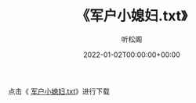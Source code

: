 ﻿---
title:  《军户小媳妇.txt》
date:   2022-01-02T00:00:00+00:00
author: 听松阁
layout: post
permalink: /军户小媳妇/
categories: 小说
tags: [小说]
---

点击《 [军户小媳妇.txt](http://img.660000.xyz/bookstukust/book/bntxt/10/军户小媳妇.txt)》进行下载